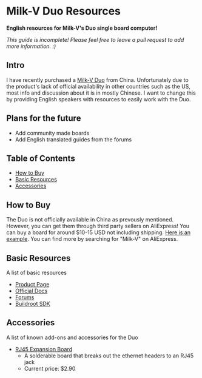 # Milk-V Duo Resources
**English resources for Milk-V's Duo single board computer!**

_This guide is incomplete! Please feel free to leave a pull request to add more information. :)_

## Intro

I have recently purchased a [Milk-V Duo](https://milkv.io/duo) from China. Unfortunately due to the product's lack of official availability in other countries such as the US, most info and discussion about it is in mostly Chinese. I want to change this by providing English speakers with resources to easily work with the Duo.

## Plans for the future

* Add community made boards
* Add English translated guides from the forums

## Table of Contents

* [How to Buy](#how-to-buy)
* [Basic Resources](#basic-resources)
* [Accessories](#accessories)

## How to Buy

The Duo is not officially available in China as prevously mentioned. However, you can get them through third party sellers on AliExpress! You can buy a board for around $10-15 USD not including shipping. [Here is an example](https://www.aliexpress.us/item/3256805512900866.html). You can find more by searching for "Milk-V" on AliExpress.

## Basic Resources

A list of basic resources

* [Product Page](https://milkv.io/duo)
* [Official Docs](https://milkv.io/docs/home)
* [Forums](https://community.milkv.io/c/duo/5)
* [Buildroot SDK](https://github.com/milkv-duo/duo-buildroot-sdk)

## Accessories

A list of known add-ons and accessories for the Duo

* [RJ45 Expansion Board](https://www.aliexpress.us/item/3256805730788067.html)
  * A solderable board that breaks out the ethernet headers to an RJ45 jack
  * Current price: $2.90
